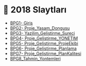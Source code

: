 # 📅 2018 Slaytları

<!--Index-->

- [BPG1- Giris](./BPG1-%20Giris.pdf)
- [BPG2- Proje_Yasam_Dongusu](./BPG2-%20Proje_Yasam_Dongusu.pdf)
- [BPG3- Yazilim_Gelistirme_Sureci](./BPG3-%20Yazilim_Gelistirme_Sureci.pdf)
- [BPG4- Proje_Gelistirme_YONETIM](./BPG4-%20Proje_Gelistirme_YONETIM.pdf)
- [BPG5- Proje_Gelistirme_ProjeEkibi](./BPG5-%20Proje_Gelistirme_ProjeEkibi.pdf)
- [BPG6- Proje_Gelistirme_Planlama ](./BPG6-%20Proje_Gelistirme_Planlama%20.pdf)
- [BPG7- Proje_Gelistirme_PlanKalitesi](./BPG7-%20Proje_Gelistirme_PlanKalitesi.pdf)
- [BPG8_Tahmin_Yontemleri](./BPG8_Tahmin_Yontemleri.pdf)

<!--Index-->
